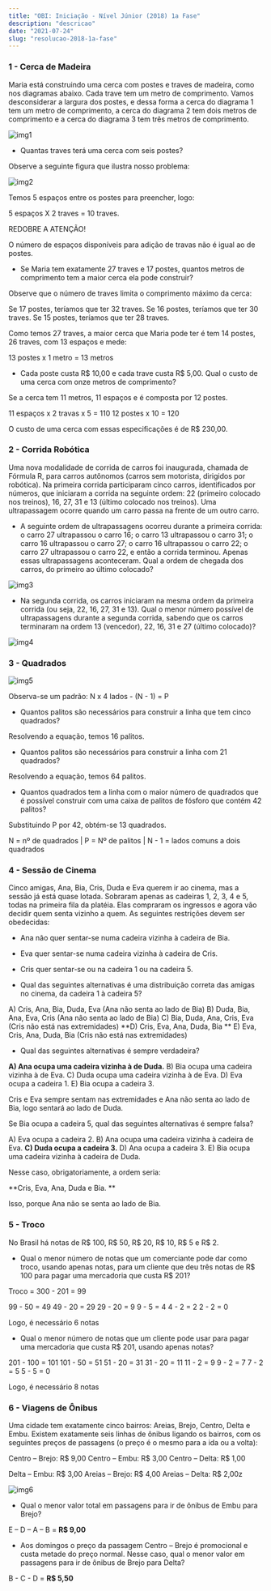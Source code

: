 ```yaml
---
title: "OBI: Iniciação - Nível Júnior (2018) 1a Fase"
description: "descricao"
date: "2021-07-24"
slug: "resolucao-2018-1a-fase"
---
```

### 1 - Cerca de Madeira

Maria está construindo uma cerca com postes e traves de madeira, como nos diagramas abaixo. Cada trave tem um metro de comprimento. Vamos desconsiderar a largura dos postes, e dessa forma a cerca do diagrama 1 tem um metro de comprimento, a cerca do diagrama 2 tem dois metros de comprimento e a cerca do diagrama 3 tem três metros de comprimento. 

![img1](img1.png)

- Quantas traves terá uma cerca com seis postes?

Observe a seguinte figura que ilustra nosso problema:

![img2](img2.png)

Temos 5 espaços entre os postes para preencher, logo: 

5 espaços X 2 traves = 10 traves.

REDOBRE A ATENÇÃO!

O número de espaços disponíveis para adição de travas não é igual ao de postes.

- Se Maria tem exatamente 27 traves e 17 postes, quantos metros de comprimento tem a maior cerca ela pode construir? 

Observe que o número de traves limita o comprimento máximo da cerca:

Se 17 postes, teríamos que ter 32 traves.
Se 16 postes, teríamos que ter 30 traves.
Se 15 postes, teríamos que ter 28 traves.

Como temos 27 traves, a maior cerca que Maria pode ter é tem 14 postes, 26 traves, com 13 espaços e mede: 

13 postes x 1 metro = 13 metros

- Cada poste custa R$ 10,00 e cada trave custa R$ 5,00. Qual o custo de uma cerca com onze metros de comprimento? 

Se a cerca tem 11 metros, 11 espaços e é composta por 12 postes.

11 espaços x 2 travas x 5 = 110 
12 postes x 10 = 120

O custo de uma cerca com essas especificações é de R$ 230,00.

### 2 - Corrida Robótica

Uma nova modalidade de corrida de carros foi inaugurada, chamada de Fórmula R, para carros autônomos (carros sem motorista, dirigidos por robótica). Na primeira corrida participaram cinco carros, identificados por números, que iniciaram a corrida na seguinte ordem: 22 (primeiro colocado nos treinos), 16, 27, 31 e 13 (último colocado nos treinos). Uma ultrapassagem ocorre quando um carro passa na frente de um outro carro.

- A seguinte ordem de ultrapassagens ocorreu durante a primeira corrida: o carro 27 ultrapassou o carro 16; o carro 13 ultrapassou o carro 31; o carro 16 ultrapassou o carro 27; o carro 16 ultrapassou o carro 22; o carro 27 ultrapassou o carro 22, e então a corrida terminou. Apenas essas ultrapassagens aconteceram. Qual a ordem de chegada dos carros, do primeiro ao último colocado? 

![img3](img3.png)

- Na segunda corrida, os carros iniciaram na mesma ordem da primeira corrida (ou seja, 22, 16, 27, 31 e 13). Qual o menor número possível de ultrapassagens durante a segunda corrida, sabendo que os carros terminaram na ordem 13 (vencedor), 22, 16, 31 e 27 (último colocado)? 

![img4](img4.png)

### 3 - Quadrados

![img5](img5.png)

Observa-se um padrão: N x 4 lados - (N - 1) = P

- Quantos palitos são necessários para construir a linha que tem cinco quadrados?

Resolvendo a equação, temos 16 palitos.

- Quantos palitos são necessários para construir a linha com 21 quadrados? 

Resolvendo a equação, temos 64 palitos.

- Quantos quadrados tem a linha com o maior número de quadrados que é possível construir com uma caixa de palitos de fósforo que contém 42 palitos?

Substituindo P por 42, obtém-se 13 quadrados. 

N = nº de quadrados | P = Nº de palitos | N - 1 = lados comuns a dois quadrados

### 4 - Sessão de Cinema

Cinco amigas, Ana, Bia, Cris, Duda e Eva querem ir ao cinema, mas a sessão já está quase lotada. Sobraram apenas as cadeiras 1, 2, 3, 4 e 5, todas na primeira fila da platéia. Elas compraram os ingressos e agora vão decidir quem senta vizinho a quem. As seguintes restrições devem ser obedecidas:

- Ana não quer sentar-se numa cadeira vizinha à cadeira de Bia.
- Eva quer sentar-se numa cadeira vizinha à cadeira de Cris.
- Cris quer sentar-se ou na cadeira 1 ou na cadeira 5.

- Qual das seguintes alternativas é uma distribuição correta das amigas no cinema, da cadeira 1 à cadeira 5? 

A) Cris, Ana, Bia, Duda, Eva (Ana não senta ao lado de Bia)
B) Duda, Bia, Ana, Eva, Cris (Ana não senta ao lado de Bia)
C) Bia, Duda, Ana, Cris, Eva (Cris não está nas extremidades)
**D) Cris, Eva, Ana, Duda, Bia **
E) Eva, Cris, Ana, Duda, Bia (Cris não está nas extremidades)

- Qual das seguintes alternativas é sempre verdadeira?

**A) Ana ocupa uma cadeira vizinha à de Duda.**
B) Bia ocupa uma cadeira vizinha à de Eva.
C) Duda ocupa uma cadeira vizinha à de Eva.
D) Eva ocupa a cadeira 1.
E) Bia ocupa a cadeira 3. 

Cris e Eva sempre sentam nas extremidades e Ana não senta ao lado de Bia, logo sentará ao lado de Duda.

Se Bia ocupa a cadeira 5, qual das seguintes alternativas é sempre falsa? 

A) Eva ocupa a cadeira 2.
B) Ana ocupa uma cadeira vizinha à cadeira de Eva.
**C) Duda ocupa a cadeira 3.**
D) Ana ocupa a cadeira 3.
E) Bia ocupa uma cadeira vizinha à cadeira de Duda.

Nesse caso, obrigatoriamente, a ordem seria:

**Cris, Eva, Ana, Duda e Bia. **

Isso, porque Ana não se senta ao lado de Bia.

### 5 - Troco

No Brasil há notas de R$ 100, R$ 50, R$ 20, R$ 10, R$ 5 e R$ 2.

- Qual o menor número de notas que um comerciante pode dar como troco, usando apenas notas, para um cliente que deu três notas de R$ 100 para pagar uma mercadoria que custa R$ 201?

Troco = 300 - 201 = 99

99 - 50 = 49
49 - 20 = 29
29 - 20 = 9
9 - 5 = 4
4 - 2 = 2
2 - 2 = 0

Logo, é necessário 6 notas

- Qual o menor número de notas que um cliente pode usar para pagar uma mercadoria que custa R$ 201, usando apenas notas? 

201 - 100 = 101
101 - 50 = 51
51 - 20 = 31
31 - 20 = 11
11 - 2 = 9
9 - 2 = 7
7 - 2 = 5
5 - 5 = 0

Logo, é necessário 8 notas

### 6 - Viagens de Ônibus

Uma cidade tem exatamente cinco bairros: Areias, Brejo, Centro, Delta e Embu. Existem exatamente seis linhas de ônibus ligando os bairros, com os seguintes preços de passagens (o preço é o mesmo para a ida ou a volta): 

Centro – Brejo: R$ 9,00
Centro – Embu: R$ 3,00
Centro – Delta: R$ 1,00

Delta – Embu: R$ 3,00
Areias – Brejo: R$ 4,00
Areias – Delta: R$ 2,00z

![img6](img6.png)

- Qual o menor valor total em passagens para ir de ônibus de Embu para Brejo?

E – D – A – B = **R$ 9,00**

- Aos domingos o preço da passagem Centro – Brejo é promocional e custa metade do preço normal. Nesse caso, qual o menor valor em passagens para ir de ônibus de Brejo para Delta?

B - C - D = **R$ 5,50**
